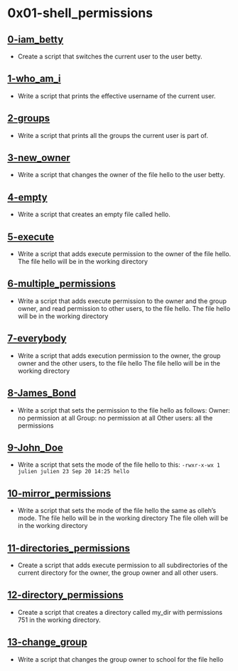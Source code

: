 # 0x01-shell_permissions
## [0-iam_betty](./0-iam_betty)
* Create a script that switches the current user to the user betty.

## [1-who_am_i](./1-who_am_i)
* Write a script that prints the effective username of the current user.

## [2-groups](./2-groups)
* Write a script that prints all the groups the current user is part of.

## [3-new_owner](./3-new_owner)
* Write a script that changes the owner of the file hello to the user betty.

## [4-empty](./4-empty)
* Write a script that creates an empty file called hello.

## [5-execute](./5-execute)
* Write a script that adds execute permission to the owner of the file hello.
  The file hello will be in the working directory

## [6-multiple_permissions](./6-multiple_permissions)
* Write a script that adds execute permission to the owner and the group owner, and read permission to other users, to the file hello.
  The file hello will be in the working directory

## [7-everybody](./7-everybody)
* Write a script that adds execution permission to the owner, the group owner and the other users, to the file hello
  The file hello will be in the working directory

## [8-James_Bond](./8-James_Bond)
* Write a script that sets the permission to the file hello as follows:
  Owner: no permission at all
  Group: no permission at all
  Other users: all the permissions

## [9-John_Doe](./9-John_Do)
* Write a script that sets the mode of the file hello to this:
  ``` -rwxr-x-wx 1 julien julien 23 Sep 20 14:25 hello ```

## [10-mirror_permissions](./10-mmirror_permissions)
* Write a script that sets the mode of the file hello the same as olleh’s mode.
  The file hello will be in the working directory
  The file olleh will be in the working directory

## [11-directories_permissions](./11-directories_permissions)
* Create a script that adds execute permission to all subdirectories of the current directory for the owner, the group owner and all other users.

## [12-directory_permissions](./12-directory_permissions)
* Create a script that creates a directory called my_dir with permissions 751 in the working directory.

## [13-change_group](./13-change_group)
* Write a script that changes the group owner to school for the file hello
